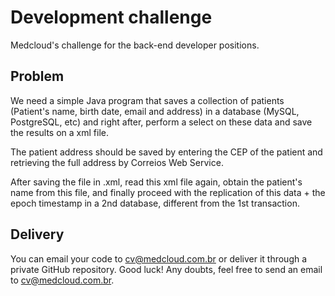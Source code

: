 # Development challenge
Medcloud's challenge for the back-end developer positions.

## Problem
We need a simple Java program that saves a collection of patients  (Patient's name, birth date, email and address) in a database (MySQL, PostgreSQL, etc) and right after, perform a select on these data and save the results on a xml file. 

The patient address should be saved by entering the CEP of the patient and retrieving the full address by Correios Web Service. 

After saving the file in .xml, read this xml file again, obtain the patient's name from this file, and finally proceed with the replication of this data + the epoch timestamp in a 2nd database, different from the 1st transaction.

## Delivery
You can email your code to cv@medcloud.com.br or deliver it through a private GitHub repository.
Good luck! Any doubts, feel free to send an email to cv@medcloud.com.br.
